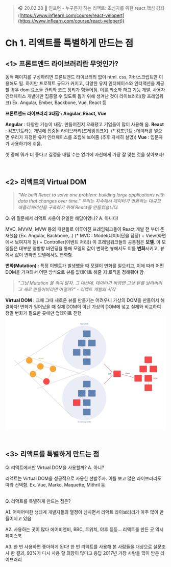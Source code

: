 ﻿> 🎧 20.02.28 
> 🧩 인프런 - 누구든지 하는 리액트: 초심자를 위한 react 핵심 강좌 ([https://www.inflearn.com/course/react-velopert](https://www.inflearn.com/course/react-velopert))

# Ch 1. 리액트를 특별하게 만드는 점



## <1> 프론트엔드 라이브러리란 무엇인가?
동적 페이지를 구성하려면 프론트엔드 라이브러리 없이 html. css, 자바스크립트만 이용해도 됨. 하지만 프로젝트 규모가 커지고, 다양한 유저 인터페이스와 인터랙션을 제공할 경우 dom 요소들 관리와 코드 정리가 힘들어짐. 이를 최소화 하고 기능 개발, 사용자 인터페이스 개발에만 집중할 수 있도록 돕기 위해 생겨난 것이 라이브러리(랑 프레임워크)
Ex. Angular, Ember, Backbone, Vue, React 등
<br>

**프론트엔드 라이브러리 3대장 : Angular, React, Vue**

**Angular** : 다양한 기능이 내장. 만들어진지 오래됐고 기업들이 많이 사용해 옴.
**React** : 컴포넌트라는 개념에 집중된 라이브러리(프레임워크X). 
(* 컴포넌트 : 데이터를 넣으면 우리가 지정한 유저 인터페이스를 조립해 보여줌 (추후 자세히 설명))
**Vue** : 입문자가 사용하기에 쉬움.

셋 중에 뭐가 더 좋다고 결정을 내릴 수는 없기에 자신에게 가장 잘 맞는 것을 찾아보자!

<br>

## <2> 리액트의 Virtual DOM

> *"We built React to solve one problem: building large applications with data that changes over time."* 
> *우리는 지속해서 데이터가 변화하는 대규모 애플리케이션을 구축하기 위해 React를 만들었습니다.*

Q. 위 질문에서 리액트 사용이 유일한 해답이였나? 
A. 아니다!

MVC, MVVM, MVW 등의 패턴들로 이루어진 프레임워크들이 React 개발 전 부터 존재했음 (Ex. Angular, Backbone,..) 
(* MVC : Model(데이터단을 담당) + View(화면에서 보여지게 됨) + Controller(이벤트 처리))
이 프레임워크들의 공통점은 **모델**. 이 모델들은 대부분 양방향 바인딩을 통해 모델의 값이 변하면 뷰에서도 이를 **변화**시키고, 뷰에서 값이 변하면 모델에서도 변화함.

**변화(Mutation)** : 특정 이벤트가 발생했을 때 모델이 변화를 일으키고, 이에 따라 어떤 DOM을 가져와서 어떤 방식으로 뷰를 없데이트 해줄 지 로직을 정해줘야 함

> *"그냥 Mutation 을 하지 말자. 그 대신에, 데이터가 바뀌면 그냥 뷰를 날려버리고 새로 만들어버리면 어떨까?"*
> *- 리액트 개발의 시작*

**Virtual DOM** : 그때 그때 새로운 뷰를 만들기는 어려우니 가상의 DOM을 만들어서 해결하자! 
변화가 일어났을 때 실제 DOM이 아닌 가상의 DOM에 넣고 실제와 비교하여 정말 변화가 필요한 곳에만 업데이트 진행
![virtual dom](./img/virtual_dom.jpg)


<br>

## <3> 리액트를 특별하게 만드는 점

Q. 리액트에서만 Virtual DOM을 사용할까?
A. 아니?

리액트는 Virtual DOM을 성공적으로 사용한 선발주자. 이를 보고 많은 라이브러리도 따라 선택함.
Ex. Vue, Marko, Maquette, Mithril 등

<br>
Q. 리액트를 특별하게 만드는 점은?

A1. 어마어마한 생태계
개발자들의 열정이 넘치면서 리액트 라이브러리가 아주 많이 만들어지고 있음

A2. 사용하는 곳이 많다
에어비앤비, BBC, 트위치, 야후 등등...
리액트를 만든 곳 역시 페이스북

A3. 한 번 사용하면 좋아하게 된다!
한 번 리액트를 사용해 본 사람들을 대상으로 설문조사 한 결과, 93%가 다시 사용 할 의향이 많다고 응답
2017년 가장 사랑을 많이 받은 라이브러리


